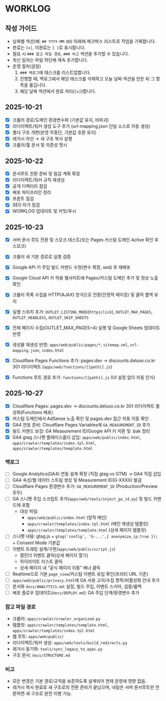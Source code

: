 # WORKLOG

## 작성 가이드
- 날짜별 섹션(예: `## YYYY-MM-DD`) 아래에 체크박스 리스트로 작업을 기록합니다.
- 완료는 `[x]`, 미완료는 `[ ]`로 표시합니다.
- 필요 시 `### 참고 파일 경로`, `### 비고` 섹션을 추가할 수 있습니다.
- 최신 일자는 파일 하단에 계속 추가합니다.
- 운영 절차(권장)
  1) `### 백로그`에 태스크를 리스트업합니다.
  2) 진행할 때, 백로그에서 해당 태스크를 삭제하고 오늘 날짜 섹션을 만든 뒤 그 항목을 옮깁니다.
  3) 해당 날짜 섹션에서 완료 처리(`[x]`)합니다.

## 2025-10-21
- [x] 크롤러 경로/도메인 환경변수화 (기본값 유지, 비파괴)
- [x] 리다이렉트/워커 생성 도구 추가 (url-mapping.json 단일 소스로 자동 생성)
- [x] 폴더 구조 개편(운영 무중단, 기본값 호환 유지)
- [x] 레거시 자산 → 새 구조 복사 실행
- [x] 크롤러/툴 문서 및 의존성 명시

## 2025-10-22
- [x] 문서루트 전환 준비 및 점검 계획 확정
- [x] 리다이렉트/워커 규칙 재생성
- [x] 공개 디렉터리 점검
- [x] 배포 파이프라인 정리
- [x] 프론트 점검
- [x] SEO 자가 점검
- [x] WORKLOG 업데이트 및 커밋/푸시

## 2025-10-23
- [x] 서버 문서 루트 전환 및 스모크 테스트(또는 Pages 커스텀 도메인 Active 확인 후 스모크)
- [x] 크롤러 새 기본 경로로 실행 검증
- [x] Google API 키 주입 빌드 커맨드 수정(변수 확장, sed) 후 재배포
- [x] Google Cloud API 키 허용 웹사이트에 Pages/커스텀 도메인 추가 및 정상 노출 확인

- [x] 크롤러 목록 수집을 HTTP(AJAX) 방식으로 전환(안정적 페이징) 및 클릭 폴백 유지
- [x] 실행 스위치 추가: `OUTLET_LISTING_MODE`(`http|click`), `OUTLET_MAX_PAGES`, `OUTLET_HEADLESS`, `OUTLET_SKIP_SHEETS`
- [x] 전체 페이지 수집(OUTLET_MAX_PAGES=4) 실행 및 Google Sheets 업데이트 반영
- [x] 생성물 재생성 반영: `apps/web/public/pages/*`, `sitemap.xml`, `url-mapping.json`, `index.html`
- [x] Cloudflare Pages Functions 추가: pages.dev → discounts.deluxo.co.kr 301 리다이렉트 (`apps/web/functions/[[path]].js`)
- [x] Functions 루트 경로 추가: `functions/[[path]].js` (UI 설정 없이 자동 인식)

## 2025-10-27
- [x] Cloudflare Pages: pages.dev → discounts.deluxo.co.kr 301 리다이렉트 활성화(Functions 배포)
- [x] 커스텀 도메인에서 AdSense 노출 확인 및 pages.dev 접근 자동 이동 확인
 - [x] GA4 연동 준비: Cloudflare Pages Variables에 `GA_MEASUREMENT_ID` 추가
 - [x] 빌드 커맨드 보강: GA Measurement ID/Google API 키 치환 및 .bak 정리
 - [x] GA4 gtag 스니펫 플레이스홀더 삽입: `apps/web/public/index.html`, `apps/crawler/templates/index.tpl.html`, `apps/crawler/templates/template.html`

### 백로그

- [ ] Google Analytics(GA4) 연동 설계 확정 (직접 gtag vs GTM) → GA4 직접 삽입
- [ ] GA4 속성/웹 데이터 스트림 생성 및 Measurement ID(G-XXXX) 발급
- [ ] Cloudflare Pages 환경변수 추가: `GA_MEASUREMENT_ID` (Production/Preview 모두)
- [ ] GA 스니펫 주입 스크립트 추가(`apps/web/tools/inject_ga_id.py`) 및 빌드 커맨드에 포함
  - 대상 파일: 
    - `apps/web/public/index.html` (정적 메인)
    - `apps/crawler/templates/index.tpl.html` (메인 재생성 템플릿)
    - `apps/crawler/templates/template.html` (상세 페이지 템플릿)
- [ ] 스니펫 내용: gtag.js + `gtag('config', 'G-...',{ anonymize_ip:true });` + Consent Mode 기본값
- [ ] 이벤트 트래킹 설계/구현(`apps/web/public/script.js`)
  - 캘린더 이벤트 클릭(상세 페이지 열기)
  - 하이라이트 리스트 클릭
  - 상세 페이지 내 “공식 페이지 이동” 배너 클릭
- [ ] Realtime으로 기본 `page_view`/커스텀 이벤트 유입 확인(프리티 URL 기준)
- [ ] `apps/web/public/privacy.html`에 GA 사용 고지/수집 항목/비활성화 안내 추가
- [ ] 문서화 `docs/ANALYTICS.md`: 설정, 빌드 주입, 이벤트 스키마, 검증/롤백
- [ ] 배포 플로우 업데이트(`docs/DEPLOY.md`): GA 주입 단계/환경변수 추가

### 참고 파일 경로
- 크롤러: `apps/crawler/crawler_organized.py`
- 템플릿: `apps/crawler/templates/template.html`, `apps/crawler/templates/index.tpl.html`
- 웹 루트: `apps/web/public/`
- 리다이렉트/워커 생성: `apps/web/tools/build_redirects.py`
- 레거시 동기화: `tools/sync_legacy_to_apps.py`
- 구조 문서: `docs/STRUCTURE.md`

### 비고
- 모든 변경은 기본 경로/규칙을 보존하도록 설계되어 현재 운영에 영향 없음.
- 레거시 복사 완료로 새 구조로의 전환 준비가 끝났으며, 내일은 서버 문서루트만 전환하면 새 구조로 완전 이행 가능.
